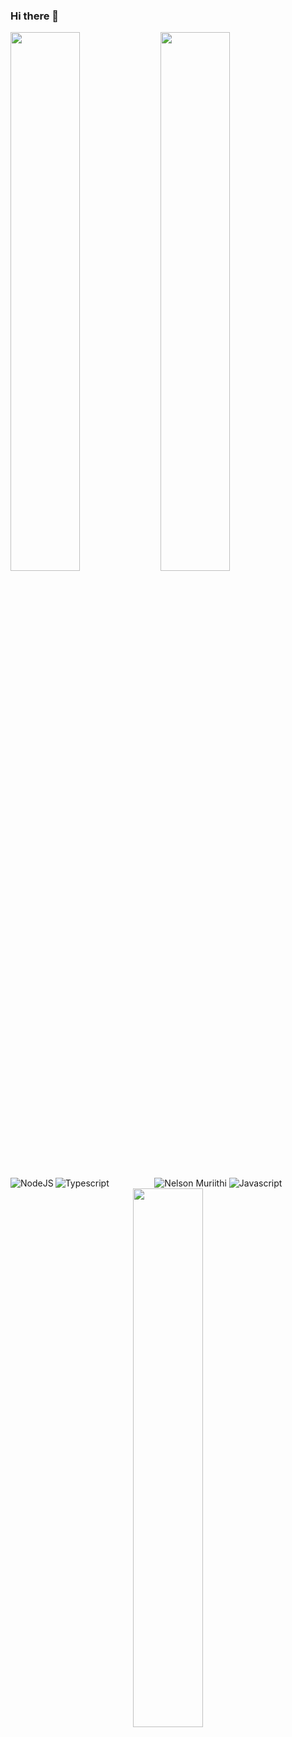 ### Hi there 👋

<img align="left" width="47%" src="https://github-readme-stats.vercel.app/api?username=NelsonMK&show_icons=true&theme=radical" />

<img align="left" width="47%" src="https://github-readme-stats.vercel.app/api/top-langs/?username=NelsonMK&layout=compact" />

<p align="center"> <img src="https://github-readme-stats.vercel.app/api?username=NelsonMK&count_private=true&show_icons=true&include_all_commits=true" alt="Nelson Muriithi" />

<img align="left" alt="NodeJS" src="https://img.shields.io/badge/node.js-6DA55F?style=for-the-badge&logo=node.js&logoColor=white" />
<img align="left" alt="Typescript" src="https://img.shields.io/badge/typescript-%23007ACC.svg?style=for-the-badge&logo=typescript&logoColor=white" />
<img alt="Javascript" src="https://img.shields.io/badge/javascript-%23323330.svg?style=for-the-badge&logo=javascript&logoColor=%23F7DF1E" />
  
  <img  width="47%" src="https://github-readme-stats.vercel.app/api/top-langs/?username=nelsonmk&layout=compact"/>
